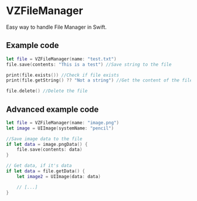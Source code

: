 # VZFileManager
Easy way to handle File Manager in Swift.

## Example code
```swift
let file = VZFileManager(name: "test.txt")
file.save(contents: "This is a test") //Save string to the file

print(file.exists()) //Check if file exists
print(file.getString() ?? "Not a string") //Get the content of the file, if it's plain text

file.delete() //Delete the file
```

## Advanced example code
```swift
let file = VZFileManager(name: "image.png")
let image = UIImage(systemName: "pencil")

//Save image data to the file
if let data = image.pngData() {
    file.save(contents: data)
}

// Get data, if it's data
if let data = file.getData() {
    let image2 = UIImage(data: data)

    // [...]
}
```